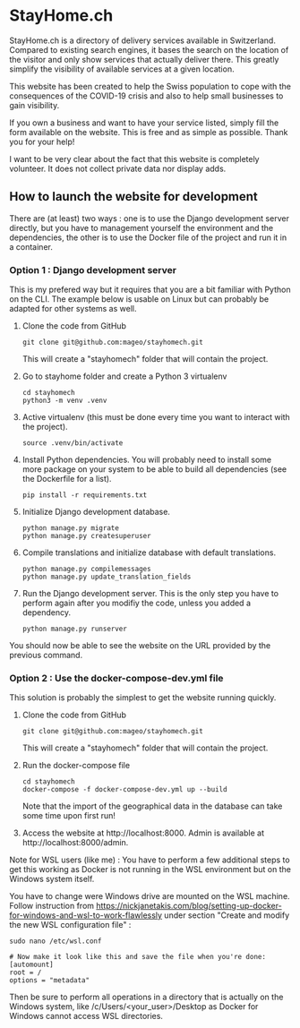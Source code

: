 # StayHome.ch

StayHome.ch is a directory of delivery services available in Switzerland. Compared to existing search engines, it bases the search on the location of the visitor and only show services that actually deliver there. This greatly simplify the visibility of available services at a given location.

This website has been created to help the Swiss population to cope with the consequences of the COVID-19 crisis and also to help small businesses to gain visibility.

If you own a business and want to have your service listed, simply fill the form available on the website. This is free and as simple as possible. Thank you for your help!

I want to be very clear about the fact that this website is completely volunteer. It does not collect private data nor display adds.

## How to launch the website for development

There are (at least) two ways : one is to use the Django development server directly, but you have to management yourself the environment and the dependencies, the other is to use the Docker file of the project and run it in a container.

### Option 1 : Django development server

This is my prefered way but it requires that you are a bit familiar with Python on the CLI. The example below is usable on Linux but can probably be adapted for other systems as well.

1. Clone the code from GitHub

    ```
    git clone git@github.com:mageo/stayhomech.git
    ```

    This will create a "stayhomech" folder that will contain the project.

2. Go to stayhome folder and create a Python 3 virtualenv

    ```
    cd stayhomech
    python3 -m venv .venv
    ```

3. Active virtualenv (this must be done every time you want to interact with the project).

    ```
    source .venv/bin/activate
    ```

4. Install Python dependencies. You will probably need to install some more package on your system to be able to build all dependencies (see the Dockerfile for a list).

    ```
    pip install -r requirements.txt
    ```

5. Initialize Django development database.

    ```
    python manage.py migrate
    python manage.py createsuperuser
    ```

6. Compile translations and initialize database with default translations.
   
    ```
    python manage.py compilemessages
    python manage.py update_translation_fields
    ```

7. Run the Django development server. This is the only step you have to perform again after you modifiy the code, unless you added a dependency.

    ```
    python manage.py runserver
    ```

You should now be able to see the website on the URL provided by the previous command.

### Option 2 : Use the docker-compose-dev.yml file

This solution is probably the simplest to get the website running quickly.

1. Clone the code from GitHub

    ```
    git clone git@github.com:mageo/stayhomech.git
    ```

    This will create a "stayhomech" folder that will contain the project.

2. Run the docker-compose file
   
    ```
    cd stayhomech
    docker-compose -f docker-compose-dev.yml up --build
    ```

    Note that the import of the geographical data in the database can take some time upon first run!

3. Access the website at http://localhost:8000. Admin is available at http://localhost:8000/admin.

Note for WSL users (like me) : You have to perform a few additional steps to get this working as Docker is not running in the WSL environment but on the Windows system itself.

You have to change were Windows drive are mounted on the WSL machine. Follow instruction from https://nickjanetakis.com/blog/setting-up-docker-for-windows-and-wsl-to-work-flawlessly under section "Create and modify the new WSL configuration file" :

```
sudo nano /etc/wsl.conf

# Now make it look like this and save the file when you're done:
[automount]
root = /
options = "metadata"
```

Then be sure to perform all operations in a directory that is actually on the Windows system, like /c/Users/<your_user>/Desktop as Docker for Windows cannot access WSL directories.

